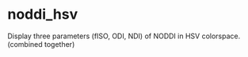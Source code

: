 # noddi_hsv
Display three parameters (fISO, ODI, NDI) of NODDI in HSV colorspace. (combined together)
